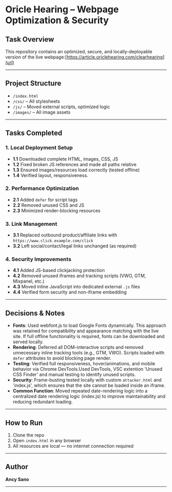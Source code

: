# Oricle Hearing – Webpage Optimization & Security

## Task Overview
This repository contains an optimized, secure, and locally-deployable version of the live webpage:[https://article.oriclehearing.com/clearhearing](url)

---

## Project Structure
- `/index.html`
- `/css/` – All stylesheets
- `/js/` – Moved external scripts, optimized logic
- `/images/` – All image assets

---

## Tasks Completed

### 1. Local Deployment Setup
- **1.1** Downloaded complete HTML, images, CSS, JS
- **1.2** Fixed broken JS references and made all paths relative
- **1.3** Ensured images/resources load correctly (tested offline)
- **1.4** Verified layout, responsiveness.
  
### 2. Performance Optimization
- **2.1** Added `defer` for script tags
- **2.2** Removed unused CSS and JS 
- **2.3** Minimized render-blocking resources

### 3. Link Management
- **3.1** Replaced outbound product/affiliate links with `https://www.click.example.com/click`
- **3.2** Left social/contact/legal links unchanged (as required)

### 4. Security Improvements
- **4.1** Added JS-based clickjacking protection
- **4.2** Removed unused iframes and tracking scripts (VWO, GTM, Mixpanel, etc.)
- **4.3** Moved inline JavaScript into dedicated external `.js` files
- **4.4** Verified form security and non-iframe embedding

---

## Decisions & Notes
- **Fonts**: Used webfont.js to load Google Fonts dynamically. This approach was retained for compatibility and appearance matching with the live site.
             If full offline functionality is required, fonts can be downloaded and served locally.
- **Rendering**: Deferred all DOM-interactive scripts and removed unnecessary inline tracking tools (e.g., GTM, VWO).
                Scripts loaded with `defer` attributes to avoid blocking page render. 
- **Testing**: Verified full responsiveness, hover/animations, and mobile behavior via Chrome DevTools.Used DevTools, VSC extention 'Unused CSS Finder' and manual testing to identify unused scripts.             
- **Security**: Frame-busting tested locally with custom `attacker.html` and 'index.js', which ensures that the site cannot be loaded inside an iframe.
- **Common Function**: Moved repeated date-rendering logic into a centralized date rendering logic (index.js) to improve maintainability and reducing redundant loading.

---

## How to Run
1. Clone the repo
2. Open `index.html` in any browser
3. All resources are local — no internet connection required

---

## Author
**Ancy Sano**

---
